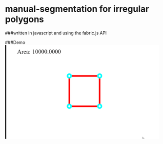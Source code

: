 # manual-segmentation for irregular polygons

###written in javascript and using the fabric.js API

###Demo
![](https://github.com/iankuys/manual-seg/blob/master/manual%20segmentation%20with%20dynamic%20area%20calc.gif)
